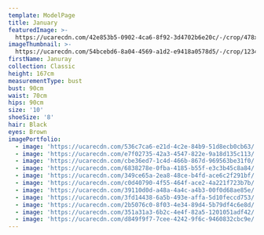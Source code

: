 ```yaml
---
template: ModelPage
title: January
featuredImage: >-
  https://ucarecdn.com/42e853b5-0902-4ca6-8f92-3d4702b6e20c/-/crop/478x317/0,16/-/preview/
imageThumbnail: >-
  https://ucarecdn.com/54bcebd6-8a04-4569-a1d2-e9418a0578d5/-/crop/1234x1851/131,0/-/preview/
firstName: Januray
collection: Classic
height: 167cm
measurementType: bust
bust: 90cm
waist: 70cm
hips: 90cm
size: '10'
shoeSize: '8'
hair: Black
eyes: Brown
imagePortfolio:
  - image: 'https://ucarecdn.com/536c7ca6-e21d-4c2e-84b9-51d8ecb0cb63/'
  - image: 'https://ucarecdn.com/e7f02735-42a3-4547-822e-9a18d135c113/'
  - image: 'https://ucarecdn.com/cbe36ed7-1c4d-466b-867d-969563be31f0/'
  - image: 'https://ucarecdn.com/6838278e-0fba-4185-b55f-e3c3b45c8a84/'
  - image: 'https://ucarecdn.com/349ce65a-2ea8-48ce-b4fd-ace6c2f291bf/'
  - image: 'https://ucarecdn.com/c0d40790-4f55-464f-ace2-4a221f723b7b/'
  - image: 'https://ucarecdn.com/39110d0d-a48a-4a4c-a4b3-00f0d68ae85e/'
  - image: 'https://ucarecdn.com/3fd14438-6a5b-493e-affa-5d10feccd753/'
  - image: 'https://ucarecdn.com/2b5076c0-8f03-4e34-89d4-5b79df4c6e8d/'
  - image: 'https://ucarecdn.com/351a31a3-6b2c-4e4f-82a5-1201051adf42/'
  - image: 'https://ucarecdn.com/d849f9f7-7cee-4242-9f6c-9460832cbc9e/'
---
```


